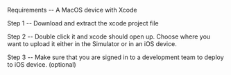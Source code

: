 Requirements -- 
A MacOS device with Xcode




Step 1 --
Download and extract the xcode project file

Step 2 --
Double click it and xcode should open up. Choose where you want to upload it either in the Simulator or in an iOS device.

Step 3 --
Make sure that you are signed in to a development team to deploy to iOS device. (optional)

